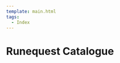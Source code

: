 ```yaml
---
template: main.html
tags:
  - Index
---
```


# Runequest Catalogue

<!-- material/tags { scope: true } -->